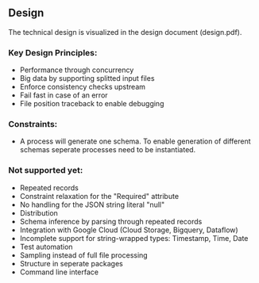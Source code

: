 ## Design

The technical design is visualized in the design document (design.pdf).

### Key Design Principles:
- Performance through concurrency
- Big data by supporting splitted input files
- Enforce consistency checks upstream
- Fail fast in case of an error
- File position traceback to enable debugging

### Constraints:
- A process will generate one schema. To enable generation of different schemas seperate processes need to be instantiated.

### Not supported yet:
- Repeated records
- Constraint relaxation for the "Required" attribute 
- No handling for the JSON string literal "null"
- Distribution
- Schema inference by parsing through repeated records
- Integration with Google Cloud (Cloud Storage, Bigquery, Dataflow)
- Incomplete support for string-wrapped types: Timestamp, Time, Date
- Test automation 
- Sampling instead of full file processing
- Structure in seperate packages
- Command line interface